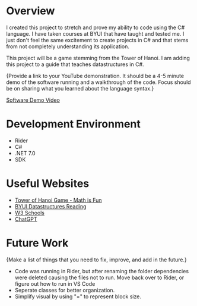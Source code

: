 # Overview

I created this project to stretch and prove my ability to code using the C# language. I have taken courses at BYUI that have taught and tested me. I just don't feel the same excitement to create projects in C# and that stems from not completely understanding its application. 

This project will be a game stemming from the Tower of Hanoi. I am adding this project to a guide that teaches datastructures in C#. 

{Provide a link to your YouTube demonstration. It should be a 4-5 minute demo of the software running and a walkthrough of the code. Focus should be on sharing what you learned about the language syntax.}

[Software Demo Video](http://youtube.link.goes.here)

# Development Environment
- Rider
- C#
- .NET 7.0
- SDK

# Useful Websites

- [Tower of Hanoi Game - Math is Fun](https://www.mathsisfun.com/games/towerofhanoi.html)
- [BYUI Datastructures Reading](https://byui-cse.github.io/cse212-csharp/lesson03/prepare)
- [W3 Schools](https://www.w3schools.com/cs/index.php)
- [ChatGPT](https://chat.openai.com/)

# Future Work

{Make a list of things that you need to fix, improve, and add in the future.}

- Code was running in Rider, but after renaming the folder dependencies were deleted causing the files not to run. Move back over to Rider, or figure out how to run in VS Code
- Seperate classes for better organization.
- Simplify visual by using "=" to represent block size.
